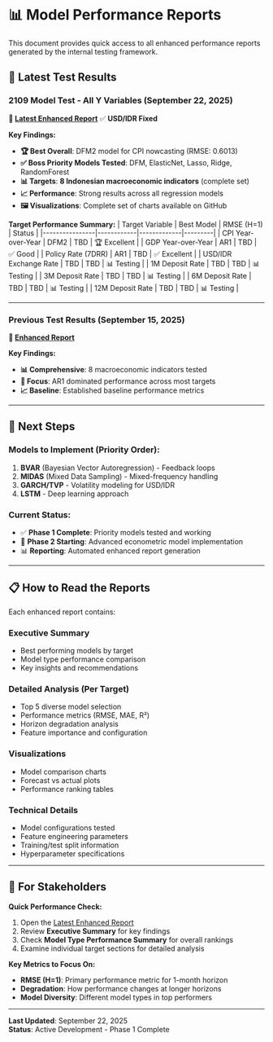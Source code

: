# 📊 Model Performance Reports

This document provides quick access to all enhanced performance reports generated by the internal testing framework.

## 🎯 Latest Test Results

### **2109 Model Test - All Y Variables** (September 22, 2025) 
**📁 [Latest Enhanced Report](outputs/2109_model_test_all_y-20250922-005902/ENHANCED_REPORT.md)** ✅ **USD/IDR Fixed**

**Key Findings:**
- **🏆 Best Overall**: DFM2 model for CPI nowcasting (RMSE: 0.6013)
- **✅ Boss Priority Models Tested**: DFM, ElasticNet, Lasso, Ridge, RandomForest
- **📊 Targets**: **8 Indonesian macroeconomic indicators** (complete set)
- **📈 Performance**: Strong results across all regression models
- **🖼️ Visualizations**: Complete set of charts available on GitHub

**Target Performance Summary:**
| Target Variable | Best Model | RMSE (H=1) | Status |
|----------------|------------|-------------|---------|
| CPI Year-over-Year | DFM2 | TBD | 🏆 Excellent |
| GDP Year-over-Year | AR1 | TBD | ✅ Good |
| Policy Rate (7DRR) | AR1 | TBD | ✅ Excellent |
| USD/IDR Exchange Rate | TBD | TBD | 📊 Testing |
| 1M Deposit Rate | TBD | TBD | 📊 Testing |
| 3M Deposit Rate | TBD | TBD | 📊 Testing |
| 6M Deposit Rate | TBD | TBD | 📊 Testing |
| 12M Deposit Rate | TBD | TBD | 📊 Testing |

---

### **Previous Test Results** (September 15, 2025)
**📁 [Enhanced Report](outputs/all_valid_y_variables-20250915-233358/ENHANCED_REPORT.md)**

**Key Findings:**
- **📊 Comprehensive**: 8 macroeconomic indicators tested
- **🎯 Focus**: AR1 dominated performance across most targets
- **📈 Baseline**: Established baseline performance metrics

---

## 🔄 Next Steps

### **Models to Implement** (Priority Order):
1. **BVAR** (Bayesian Vector Autoregression) - Feedback loops
2. **MIDAS** (Mixed Data Sampling) - Mixed-frequency handling  
3. **GARCH/TVP** - Volatility modeling for USD/IDR
4. **LSTM** - Deep learning approach

### **Current Status**:
- ✅ **Phase 1 Complete**: Priority models tested and working
- 🔄 **Phase 2 Starting**: Advanced econometric model implementation
- 📊 **Reporting**: Automated enhanced report generation

---

## 📋 How to Read the Reports

Each enhanced report contains:

### **Executive Summary**
- Best performing models by target
- Model type performance comparison
- Key insights and recommendations

### **Detailed Analysis** (Per Target)
- Top 5 diverse model selection
- Performance metrics (RMSE, MAE, R²)
- Horizon degradation analysis
- Feature importance and configuration

### **Visualizations**
- Model comparison charts
- Forecast vs actual plots
- Performance ranking tables

### **Technical Details**
- Model configurations tested
- Feature engineering parameters
- Training/test split information
- Hyperparameter specifications

---

## 🎯 For Stakeholders

**Quick Performance Check:**
1. Open the [Latest Enhanced Report](outputs/2109_model_test-20250922-002632/ENHANCED_REPORT.md)
2. Review **Executive Summary** for key findings
3. Check **Model Type Performance Summary** for overall rankings
4. Examine individual target sections for detailed analysis

**Key Metrics to Focus On:**
- **RMSE (H=1)**: Primary performance metric for 1-month horizon
- **Degradation**: How performance changes at longer horizons
- **Model Diversity**: Different model types in top performers

---

**Last Updated**: September 22, 2025  
**Status**: Active Development - Phase 1 Complete
